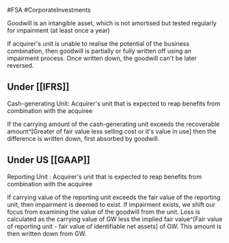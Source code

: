 #FSA #CorporateInvestments 

Goodwill is an intangible asset, which is not amortised but tested regularly for impairment (at least once a year)

If acquirer's unit is unable to realise the potential of the business combination, then goodwill is partially or fully written off using an impairment process. 
Once written down, the goodwill can't be later reversed. 

## Under [[IFRS]] 
Cash-generating Unit: Acquirer's unit that is expected to reap benefits from combination with the acquiree

If the carrying amount of the cash-generating unit exceeds the recoverable amount^[Greater of fair value less selling cost or it's value in use] then the difference is written down, first absorbed by goodwill. 

## Under US [[GAAP]] 
Reporting Unit : Acquirer's unit that is expected to reap benefits from combination with the acquiree  

If carrying value of the reporting unit exceeds the fair value of the reporting unit, then impairment is deemed to exist. 
If impairment exists, we shift our focus from examining the value of the goodwill from the unit. Loss is calculated as the carrying value of GW less the implied fair value^[Fair value of reporting unit - fair value of identifiable net assets] of GW.
This amount is then written down from GW. 

